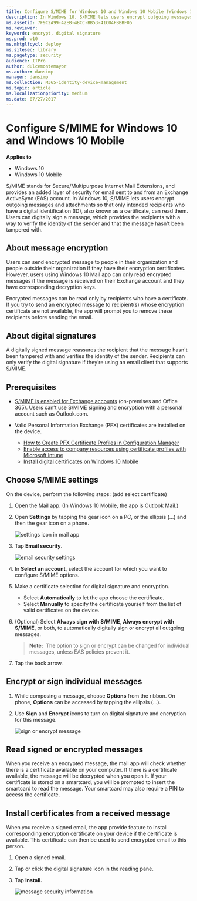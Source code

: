 ```yaml
---
title: Configure S/MIME for Windows 10 and Windows 10 Mobile (Windows 10)
description: In Windows 10, S/MIME lets users encrypt outgoing messages and attachments so that only intended recipients who have a digital identification (ID), also known as a certificate, can read them.
ms.assetid: 7F9C2A99-42EB-4BCC-BB53-41C04FBBBF05
ms.reviewer: 
keywords: encrypt, digital signature
ms.prod: w10
ms.mktglfcycl: deploy
ms.sitesec: library
ms.pagetype: security
audience: ITPro
author: dulcemontemayor
ms.author: dansimp
manager: dansimp
ms.collection: M365-identity-device-management
ms.topic: article
ms.localizationpriority: medium
ms.date: 07/27/2017
---
```



# Configure S/MIME for Windows 10 and Windows 10 Mobile

**Applies to**
-   Windows 10
-   Windows 10 Mobile

S/MIME stands for Secure/Multipurpose Internet Mail Extensions, and provides an added layer of security for email sent to and from an Exchange ActiveSync (EAS) account. In Windows 10, S/MIME lets users encrypt outgoing messages and attachments so that only intended recipients who have a digital identification (ID), also known as a certificate, can read them. Users can digitally sign a message, which provides the recipients with a way to verify the identity of the sender and that the message hasn't been tampered with.

## About message encryption

Users can send encrypted message to people in their organization and people outside their organization if they have their encryption certificates. However, users using Windows 10 Mail app can only read encrypted messages if the message is received on their Exchange account and they have corresponding decryption keys.

Encrypted messages can be read only by recipients who have a certificate. If you try to send an encrypted message to recipient(s) whose encryption certificate are not available, the app will prompt you to remove these recipients before sending the email.

## About digital signatures

A digitally signed message reassures the recipient that the message hasn't been tampered with and verifies the identity of the sender. Recipients can only verify the digital signature if they’re using an email client that supports S/MIME.

## Prerequisites

-   [S/MIME is enabled for Exchange accounts](https://go.microsoft.com/fwlink/p/?LinkId=718217) (on-premises and Office 365). Users can’t use S/MIME signing and encryption with a personal account such as Outlook.com.
-   Valid Personal Information Exchange (PFX) certificates are installed on the device.

    -   [How to Create PFX Certificate Profiles in Configuration Manager](https://go.microsoft.com/fwlink/p/?LinkID=718215)
    -   [Enable access to company resources using certificate profiles with Microsoft Intune](https://go.microsoft.com/fwlink/p/?LinkId=718216)
    -   [Install digital certificates on Windows 10 Mobile](installing-digital-certificates-on-windows-10-mobile.md)

## Choose S/MIME settings

On the device, perform the following steps: (add select certificate)
1.  Open the Mail app. (In Windows 10 Mobile, the app is Outlook Mail.)
2.  Open **Settings** by tapping the gear icon on a PC, or the ellipsis (...) and then the gear icon on a phone.

    ![settings icon in mail app](images/mailsettings.png)

3.  Tap **Email security**.

    ![email security settings](images/emailsecurity.png)

4.  In **Select an account**, select the account for which you want to configure S/MIME options.
5.  Make a certificate selection for digital signature and encryption.

    -   Select **Automatically** to let the app choose the certificate.
    -   Select **Manually** to specify the certificate yourself from the list of valid certificates on the device.
6.  (Optional) Select **Always sign with S/MIME**, **Always encrypt with S/MIME**, or both, to automatically digitally sign or encrypt all outgoing messages.

    >**Note:**  The option to sign or encrypt can be changed for individual messages, unless EAS policies prevent it.
     
7.  Tap the back arrow.

## Encrypt or sign individual messages
1.  While composing a message, choose **Options** from the ribbon. On phone, **Options** can be accessed by tapping the ellipsis (...).

2.  Use **Sign** and **Encrypt** icons to turn on digital signature and encryption for this message.

    ![sign or encrypt message](images/signencrypt.png)

## Read signed or encrypted messages

When you receive an encrypted message, the mail app will check whether there is a certificate available on your computer. If there is a certificate available, the message will be decrypted when you open it. If your certificate is stored on a smartcard, you will be prompted to insert the smartcard to read the message. Your smartcard may also require a PIN to access the certificate.

## Install certificates from a received message

When you receive a signed email, the app provide feature to install corresponding encryption certificate on your device if the certificate is available. This certificate can then be used to send encrypted email to this person.

1.  Open a signed email.
2.  Tap or click the digital signature icon in the reading pane.
3.  Tap **Install.**

    ![message security information](images/installcert.png)
 
 
